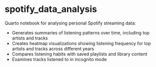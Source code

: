 # spotify_data_analysis
Quarto notebook for analysing personal Spotify streaming data:

- Generates summaries of listening patterns over time, including top artists and tracks
- Creates heatmap visualizations showing listening frequency for top artists and tracks across different years
- Compares listening habits with saved playlists and library content
- Examines tracks listened to in incognito mode
